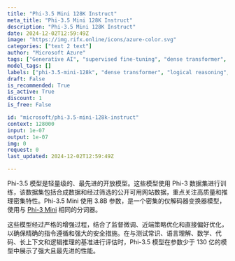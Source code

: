 ```yaml
---
title: "Phi-3.5 Mini 128K Instruct"
meta_title: "Phi-3.5 Mini 128K Instruct"
description: "Phi-3.5 Mini 128K Instruct"
date: 2024-12-02T12:59:49Z
image: "https://img.rifx.online/icons/azure-color.svg"
categories: ["text 2 text"]
author: "Microsoft Azure"
tags: ["Generative AI", "supervised fine-tuning", "dense transformer", "high quality datasets", "Machine Learning", "Natural Language Processing", "logical reasoning", "Programming", "Data Science", "Microsoft Azure", "phi-3.5-mini-128k"]
model_tags: []
labels: ["phi-3.5-mini-128k", "dense transformer", "logical reasoning", "supervised fine-tuning", "high quality datasets"]
draft: False
is_recommended: True
is_active: True
discount: 1
is_free: False

id: "microsoft/phi-3.5-mini-128k-instruct"
context: 128000
input: 1e-07
output: 1e-07
img: 0
request: 0
last_updated: 2024-12-02T12:59:49Z

---
```


Phi-3.5 模型是轻量级的、最先进的开放模型。这些模型使用 Phi-3 数据集进行训练，该数据集包括合成数据和经过筛选的公开可用网站数据，重点关注高质量和推理密集特性。Phi-3.5 Mini 使用 3.8B 参数，是一个密集的仅解码器变换器模型，使用与 [Phi-3 Mini](/microsoft/phi-3-mini-128k-instruct) 相同的分词器。

这些模型经过严格的增强过程，结合了监督微调、近端策略优化和直接偏好优化，以确保精确的指令遵循和强大的安全措施。在与测试常识、语言理解、数学、代码、长上下文和逻辑推理的基准进行评估时，Phi-3.5 模型在参数少于 130 亿的模型中展示了强大且最先进的性能。

